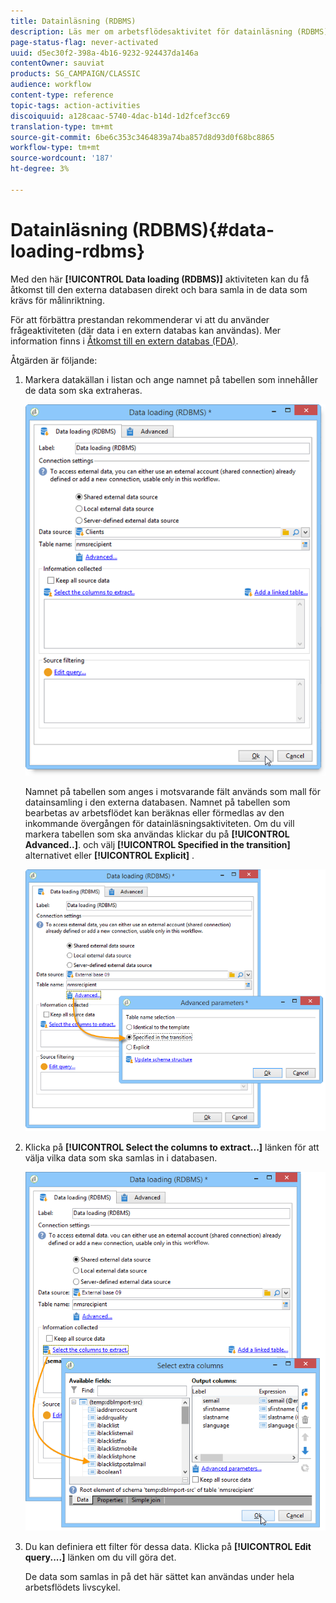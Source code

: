 ```yaml
---
title: Datainläsning (RDBMS)
description: Läs mer om arbetsflödesaktivitet för datainläsning (RDBMS)
page-status-flag: never-activated
uuid: d5ec30f2-398a-4b16-9232-924437da146a
contentOwner: sauviat
products: SG_CAMPAIGN/CLASSIC
audience: workflow
content-type: reference
topic-tags: action-activities
discoiquuid: a128caac-5740-4dac-b14d-1d2fcef3cc69
translation-type: tm+mt
source-git-commit: 6be6c353c3464839a74ba857d8d93d0f68bc8865
workflow-type: tm+mt
source-wordcount: '187'
ht-degree: 3%

---
```



# Datainläsning (RDBMS){#data-loading-rdbms}

Med den här **[!UICONTROL Data loading (RDBMS)]** aktiviteten kan du få åtkomst till den externa databasen direkt och bara samla in de data som krävs för målinriktning.

För att förbättra prestandan rekommenderar vi att du använder frågeaktiviteten (där data i en extern databas kan användas). Mer information finns i [Åtkomst till en extern databas (FDA)](../../workflow/using/accessing-an-external-database--fda-.md).

Åtgärden är följande:

1. Markera datakällan i listan och ange namnet på tabellen som innehåller de data som ska extraheras.

   ![](assets/s_advuser_wf_sgbd_sample_1.png)

   Namnet på tabellen som anges i motsvarande fält används som mall för datainsamling i den externa databasen. Namnet på tabellen som bearbetas av arbetsflödet kan beräknas eller förmedlas av den inkommande övergången för datainläsningsaktiviteten. Om du vill markera tabellen som ska användas klickar du på **[!UICONTROL Advanced..]**. och välj **[!UICONTROL Specified in the transition]** alternativet eller **[!UICONTROL Explicit]** .

   ![](assets/s_advuser_wf_sgbd_sample_5.png)

1. Klicka på **[!UICONTROL Select the columns to extract...]** länken för att välja vilka data som ska samlas in i databasen.

   ![](assets/s_advuser_wf_sgbd_sample_2.png)

1. Du kan definiera ett filter för dessa data. Klicka på **[!UICONTROL Edit query....]** länken om du vill göra det.

   De data som samlas in på det här sättet kan användas under hela arbetsflödets livscykel.

